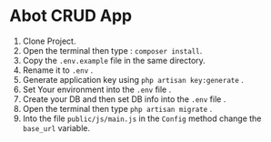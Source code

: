 Abot CRUD App
========================

1) Clone Project.
2) Open the terminal then type : `composer install`.
3) Copy the `.env.example` file in the same directory.
4) Rename it to `.env` .
5) Generate application key using `php artisan key:generate` .
6) Set Your environment into the `.env` file .
7) Create your DB and then set DB info into the `.env` file .
8) Open the terminal then type `php artisan migrate` .
9) Into the file `public/js/main.js` in the `Config` method change the `base_url` variable.
